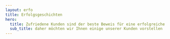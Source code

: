 ```yaml
---
layout: erfo
title: Erfolgsgeschichten
hero:
  title: Zufriedene Kunden sind der beste Beweis für eine erfolgreiche Zusammenarbeit.
  sub_title: daher möchten wir Ihnen einige unserer Kunden vorstellen
---
```

